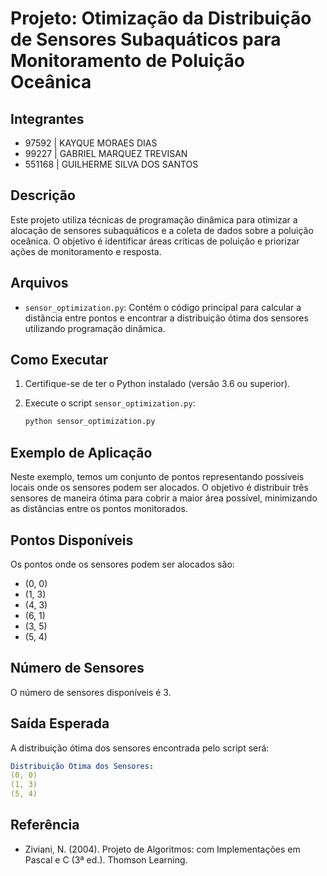 # Projeto: Otimização da Distribuição de Sensores Subaquáticos para Monitoramento de Poluição Oceânica

## Integrantes
- 97592 | KAYQUE MORAES DIAS
- 99227 | GABRIEL MARQUEZ TREVISAN
- 551168 | GUILHERME SILVA DOS SANTOS


## Descrição
Este projeto utiliza técnicas de programação dinâmica para otimizar a alocação de sensores subaquáticos e a coleta de dados sobre a poluição oceânica. O objetivo é identificar áreas críticas de poluição e priorizar ações de monitoramento e resposta.

## Arquivos
- `sensor_optimization.py`: Contém o código principal para calcular a distância entre pontos e encontrar a distribuição ótima dos sensores utilizando programação dinâmica.

## Como Executar
1. Certifique-se de ter o Python instalado (versão 3.6 ou superior).
2. Execute o script `sensor_optimization.py`:

   ```bash
   python sensor_optimization.py
## Exemplo de Aplicação
Neste exemplo, temos um conjunto de pontos representando possíveis locais onde os sensores podem ser alocados. O objetivo é distribuir três sensores de maneira ótima para cobrir a maior área possível, minimizando as distâncias entre os pontos monitorados.

## Pontos Disponíveis
Os pontos onde os sensores podem ser alocados são:
- (0, 0)
- (1, 3)
- (4, 3)
- (6, 1)
- (3, 5)
- (5, 4)

## Número de Sensores
O número de sensores disponíveis é 3.

## Saída Esperada
A distribuição ótima dos sensores encontrada pelo script será:
   ```yaml
   Distribuição Ótima dos Sensores:
   (0, 0)
   (1, 3)
   (5, 4)
   ```
## Referência
- Ziviani, N. (2004). Projeto de Algoritmos: com Implementações em Pascal e C (3ª ed.). Thomson Learning.
